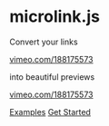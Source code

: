 # microlink.js

Convert your links

<a href="https://vimeo.com/188175573" class="link">vimeo.com/188175573</a>

into beautiful previews

<p class="demo-container">
<a href="https://vimeo.com/188175573" class="demo-link" target="_blank">vimeo.com/188175573</a>
</p>

[Examples](https://storybook.microlink.io)
[Get Started](#microlinkjs)
